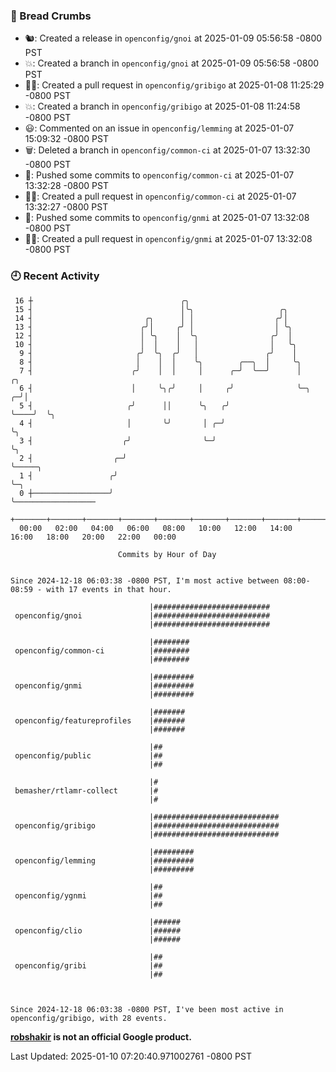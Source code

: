 ### 🍞 Bread Crumbs

 * 🐿: Created a release in `openconfig/gnoi` at 2025-01-09 05:56:58 -0800 PST
 * 💥: Created a branch in `openconfig/gnoi` at 2025-01-09 05:56:58 -0800 PST
 * ✍🏼: Created a pull request in `openconfig/gribigo` at 2025-01-08 11:25:29 -0800 PST
 * 💥: Created a branch in `openconfig/gribigo` at 2025-01-08 11:24:58 -0800 PST
 * 😃: Commented on an issue in `openconfig/lemming` at 2025-01-07 15:09:32 -0800 PST
 * 🗑: Deleted a branch in `openconfig/common-ci` at 2025-01-07 13:32:30 -0800 PST
 * 🚢: Pushed some commits to `openconfig/common-ci` at 2025-01-07 13:32:28 -0800 PST
 * ✍🏼: Created a pull request in `openconfig/common-ci` at 2025-01-07 13:32:27 -0800 PST
 * 🚢: Pushed some commits to `openconfig/gnmi` at 2025-01-07 13:32:08 -0800 PST
 * ✍🏼: Created a pull request in `openconfig/gnmi` at 2025-01-07 13:32:08 -0800 PST

### 🕘 Recent Activity
```
 16 ┼                                 ╭╮
 15 ┤                                 │╰╮                   ╭╮
 14 ┤                         ╭╮      │ │                  ╭╯│
 13 ┤                        ╭╯│     ╭╯ │                  │ ╰╮
 12 ┤                        │ ╰╮    │  ╰╮                ╭╯  │
 10 ┤                        │  │    │   │                │   ╰╮
  9 ┤                       ╭╯  ╰╮  ╭╯   │               ╭╯    │
  8 ┤                       │    │  │    ╰╮        ╭──╮  │     ╰╮
  7 ┤                      ╭╯    │  │     │      ╭─╯  ╰──╯      │        ╭╮
  6 ┤                      │     ╰╮╭╯     │     ╭╯              ╰─╮    ╭─╯│
  5 ┤                     ╭╯      ││      ╰╮   ╭╯                 ╰────╯  ╰╮
  4 ┤                     │       ╰╯       │ ╭─╯                           ╰╮
  3 ┤                    ╭╯                ╰─╯                              ╰╮
  2 ┤                  ╭─╯                                                   ╰─────╮
  1 ┤                 ╭╯                                                           ╰─╮
  0 ┼─────────────────╯                                                              ╰──────────────────
    +───────+───────+───────+───────+───────+───────+───────+───────+───────+───────+───────+───────+────
  00:00   02:00   04:00   06:00   08:00   10:00   12:00   14:00   16:00   18:00   20:00   22:00   00:00   

						Commits by Hour of Day


Since 2024-12-18 06:03:38 -0800 PST, I'm most active between 08:00-08:59 - with 17 events in that hour.

```



```
                               |##########################
 openconfig/gnoi               |##########################
                               |##########################

                               |########
 openconfig/common-ci          |########
                               |########

                               |#########
 openconfig/gnmi               |#########
                               |#########

                               |#######
 openconfig/featureprofiles    |#######
                               |#######

                               |##
 openconfig/public             |##
                               |##

                               |#
 bemasher/rtlamr-collect       |#
                               |#

                               |############################
 openconfig/gribigo            |############################
                               |############################

                               |#########
 openconfig/lemming            |#########
                               |#########

                               |##
 openconfig/ygnmi              |##
                               |##

                               |######
 openconfig/clio               |######
                               |######

                               |##
 openconfig/gribi              |##
                               |##



Since 2024-12-18 06:03:38 -0800 PST, I've been most active in openconfig/gribigo, with 28 events.

```
**[robshakir](mailto:robjs@google.com) is not an official Google product.**  


Last Updated: 2025-01-10 07:20:40.971002761 -0800 PST
